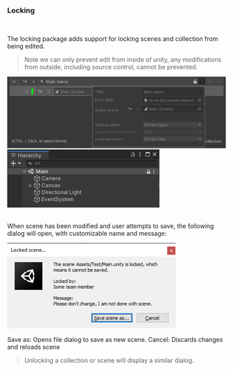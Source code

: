 ### Locking

<br/>

The locking package adds support for locking scenes and collection from being edited.

> Note we can only prevent edit from inside of unity, any modifications from outside, including source control, cannot be prevented.

![](../image/locking-collection.png)
</br>
![](../image/locking-scene.png)
</br></br>

When scene has been modified and user attempts to save, the following dialog will open, with customizable name and message:

![](../image/locking-warning.png)

Save as: Opens file dialog to save as new scene.
Cancel: Discards changes and reloads scene

> Unlocking a collection or scene will display a similar dialog.
